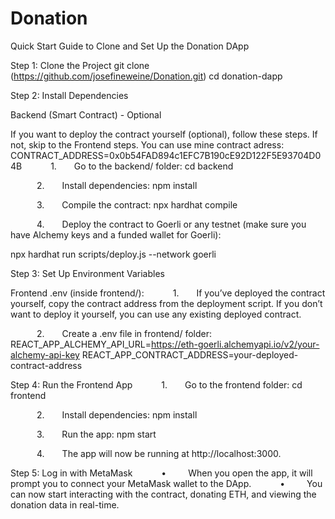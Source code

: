 # Donation
Quick Start Guide to Clone and Set Up the Donation DApp

Step 1: Clone the Project
git clone (https://github.com/josefineweine/Donation.git)
cd donation-dapp

Step 2: Install Dependencies

Backend (Smart Contract) - Optional

If you want to deploy the contract yourself (optional), follow these steps. If not, skip to the Frontend steps. You can use mine contract adress: CONTRACT_ADDRESS=0x0b54FAD894c1EFC7B190cE92D122F5E93704D04B
      1.    Go to the backend/ folder:
cd backend

      2.    Install dependencies:
npm install

      3.    Compile the contract:
npx hardhat compile

      4.    Deploy the contract to Goerli or any testnet (make sure you have Alchemy keys and a funded wallet for Goerli):

npx hardhat run scripts/deploy.js --network goerli

Step 3: Set Up Environment Variables

Frontend .env (inside frontend/):
      1.    If you’ve deployed the contract yourself, copy the contract address from the deployment script. If you don’t want to deploy it yourself, you can use any existing deployed contract.

      2.    Create a .env file in frontend/ folder:
REACT_APP_ALCHEMY_API_URL=https://eth-goerli.alchemyapi.io/v2/your-alchemy-api-key
REACT_APP_CONTRACT_ADDRESS=your-deployed-contract-address

Step 4: Run the Frontend App
      1.    Go to the frontend folder:
cd frontend

      2.    Install dependencies:
npm install

      3.    Run the app:
npm start

      4.    The app will now be running at http://localhost:3000.

Step 5: Log in with MetaMask
      •     When you open the app, it will prompt you to connect your MetaMask wallet to the DApp.
      •     You can now start interacting with the contract, donating ETH, and viewing the donation data in real-time.

